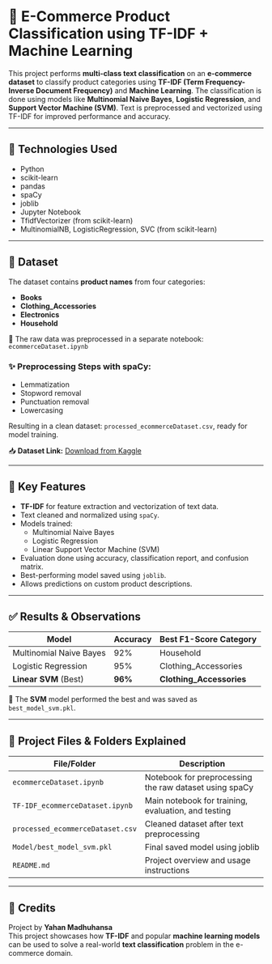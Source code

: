 # 🧠 E-Commerce Product Classification using TF-IDF + Machine Learning

This project performs **multi-class text classification** on an **e-commerce dataset** to classify product categories using **TF-IDF (Term Frequency-Inverse Document Frequency)** and **Machine Learning**. The classification is done using models like **Multinomial Naive Bayes**, **Logistic Regression**, and **Support Vector Machine (SVM)**. Text is preprocessed and vectorized using TF-IDF for improved performance and accuracy.

---

## 🔧 Technologies Used

- Python  
- scikit-learn  
- pandas  
- spaCy  
- joblib  
- Jupyter Notebook  
- TfidfVectorizer (from scikit-learn)  
- MultinomialNB, LogisticRegression, SVC (from scikit-learn)

---

## 📁 Dataset

The dataset contains **product names** from four categories:

- **Books**  
- **Clothing_Accessories**  
- **Electronics**  
- **Household**  

📌 The raw data was preprocessed in a separate notebook: `ecommerceDataset.ipynb`

### ✨ Preprocessing Steps with spaCy:
- Lemmatization  
- Stopword removal  
- Punctuation removal  
- Lowercasing  

Resulting in a clean dataset: `processed_ecommerceDataset.csv`, ready for model training.

📥 **Dataset Link:** [Download from Kaggle](https://www.kaggle.com/datasets/saurabhshahane/ecommerce-text-classification)

---

## 📌 Key Features

- **TF-IDF** for feature extraction and vectorization of text data.
- Text cleaned and normalized using `spaCy`.
- Models trained:
  - Multinomial Naive Bayes  
  - Logistic Regression  
  - Linear Support Vector Machine (SVM)
- Evaluation done using accuracy, classification report, and confusion matrix.
- Best-performing model saved using `joblib`.
- Allows predictions on custom product descriptions.

---

## ✅ Results & Observations

| Model                  | Accuracy  | Best F1-Score Category |
|------------------------|-----------|-------------------------|
| Multinomial Naive Bayes | 92%     | Household               |
| Logistic Regression     | 95%     | Clothing_Accessories    |
| **Linear SVM** (Best)   | **96%** | **Clothing_Accessories**|

📌 The **SVM** model performed the best and was saved as `best_model_svm.pkl`.

---

## 📁 Project Files & Folders Explained

| File/Folder                 | Description                                           |
|----------------------------|-------------------------------------------------------|
| `ecommerceDataset.ipynb`   | Notebook for preprocessing the raw dataset using spaCy |
| `TF-IDF_ecommerceDataset.ipynb` | Main notebook for training, evaluation, and testing |
| `processed_ecommerceDataset.csv` | Cleaned dataset after text preprocessing           |
| `Model/best_model_svm.pkl`       | Final saved model using joblib                       |
| `README.md`                | Project overview and usage instructions              |

---

## 🙌 Credits

Project by **Yahan Madhuhansa**  
This project showcases how **TF-IDF** and popular **machine learning models** can be used to solve a real-world **text classification** problem in the e-commerce domain.

